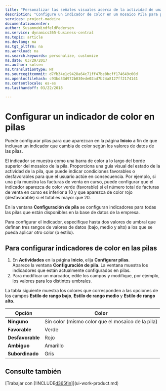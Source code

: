 ```yaml
---
title: "Personalizar las señales visuales acerca de la actividad de una pila | Documentos de Microsoft"
description: "Configure un indicador de color en un mosaico Pila para proporcionar una señal visual personalizada de la actividad de la pila."
services: project-madeira
documentationcenter: 
author: SusanneWindfeldPedersen
ms.service: dynamics365-business-central
ms.topic: article
ms.devlang: na
ms.tgt_pltfrm: na
ms.workload: na
ms.search.keywords: personalize, customize
ms.date: 03/29/2017
ms.author: solsen
ms.translationtype: HT
ms.sourcegitcommit: d7fb34e1c9428a64c71ff47be8bcff174649c00d
ms.openlocfilehash: c93bd33d972b030ede02ad7b24a8127ff2174141
ms.contentlocale: es-es
ms.lasthandoff: 03/22/2018

---
```

# <a name="set-up-a-colored-indicator-on-cues"></a>Configurar un indicador de color en pilas
Puede configurar pilas para que aparezcan en la página **Inicio** a fin de que incluyan un indicador que cambia de color según los valores de datos de las pilas.

El indicador se muestra como una barra de color a lo largo del borde superior del mosaico de la pila. Proporciona una guía visual del estado de la actividad de la pila, que puede indicar condiciones favorables o desfavorables para que el usuario actúe en consecuencia. Por ejemplo, si una pila muestra las facturas de venta en curso, puede configurar que el indicador aparezca de color verde (favorable) si el número total de facturas de venta en curso es inferior a 10 y que aparezca de color rojo (desfavorable) si el total es mayor que 20.

En la ventana **Configuración de pila** se configuran indicadores para todas las pilas que están disponibles en la base de datos de la empresa.

Para configurar el indicador, especifique hasta dos valores de umbral que definan tres rangos de valores de datos (bajo, medio y alto) a los que se pueda aplicar otro color (o estilo).

## <a name="to-set-up-colored-indicators-on-cues"></a>Para configurar indicadores de color en las pilas
1. En **Actividades** en la página **Inicio**, elija **Configurar pilas**.  
   Aparece la ventana **Configuración de pila**. La ventana muestra los indicadores que están actualmente configurados en pilas.
2. Para modificar un marcador, edite los campos y modifique, por ejemplo, los valores para los distintos umbrales.  

La tabla siguiente muestra los colores que corresponden a las opciones de los campos **Estilo de rango bajo**, **Estilo de rango medio** y **Estilo de rango alto**.

| Opción | Color |
| --- | --- |
| **Ninguno** |Sin color (mismo color que el mosaico de la pila)|
| **Favorable** |Verde |
| **Desfavorable** |Rojo |
| **Ambiguo** |Amarillo |
| **Subordinado** |Gris |

## <a name="see-also"></a>Consulte también
[Trabajar con [!INCLUDE[d365fin](includes/d365fin_md.md)]](ui-work-product.md)

